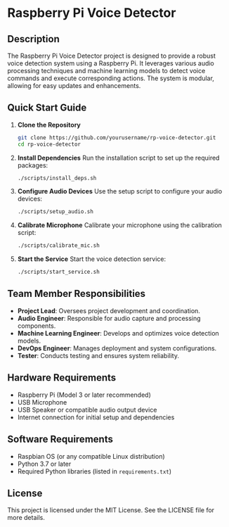 # Raspberry Pi Voice Detector

## Description
The Raspberry Pi Voice Detector project is designed to provide a robust voice detection system using a Raspberry Pi. It leverages various audio processing techniques and machine learning models to detect voice commands and execute corresponding actions. The system is modular, allowing for easy updates and enhancements.

## Quick Start Guide
1. **Clone the Repository**
   ```bash
   git clone https://github.com/yourusername/rp-voice-detector.git
   cd rp-voice-detector
   ```

2. **Install Dependencies**
   Run the installation script to set up the required packages:
   ```bash
   ./scripts/install_deps.sh
   ```

3. **Configure Audio Devices**
   Use the setup script to configure your audio devices:
   ```bash
   ./scripts/setup_audio.sh
   ```

4. **Calibrate Microphone**
   Calibrate your microphone using the calibration script:
   ```bash
   ./scripts/calibrate_mic.sh
   ```

5. **Start the Service**
   Start the voice detection service:
   ```bash
   ./scripts/start_service.sh
   ```

## Team Member Responsibilities
- **Project Lead**: Oversees project development and coordination.
- **Audio Engineer**: Responsible for audio capture and processing components.
- **Machine Learning Engineer**: Develops and optimizes voice detection models.
- **DevOps Engineer**: Manages deployment and system configurations.
- **Tester**: Conducts testing and ensures system reliability.

## Hardware Requirements
- Raspberry Pi (Model 3 or later recommended)
- USB Microphone
- USB Speaker or compatible audio output device
- Internet connection for initial setup and dependencies

## Software Requirements
- Raspbian OS (or any compatible Linux distribution)
- Python 3.7 or later
- Required Python libraries (listed in `requirements.txt`)

## License
This project is licensed under the MIT License. See the LICENSE file for more details.